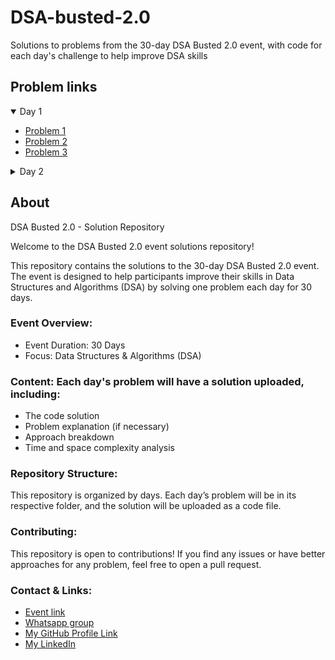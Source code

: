 # DSA-busted-2.0
Solutions to problems from the 30-day DSA Busted 2.0 event, with code for each day's challenge to help improve DSA skills

## Problem links

<details open>
  <summary> Day 1 </summary>
  
  - [Problem 1](https://www.codechef.com/problems/IOI2024)
  - [Problem 2](https://www.codechef.com/problems/FLOW001)
  - [Problem 3](https://codeforces.com/group/MWSDmqGsZm/contest/219158/problem/C)
    
</details>

<details>
  <summary> Day 2 </summary>
  
  - [Problem 1](https://www.codechef.com/problems/R5S)
  - [Problem 2](https://codeforces.com/group/MWSDmqGsZm/contest/219158/problem/G)
  - [Problem 3](https://codeforces.com/group/MWSDmqGsZm/contest/219158/problem/J)

</details>


## About

DSA Busted 2.0 - Solution Repository

Welcome to the DSA Busted 2.0 event solutions repository!

This repository contains the solutions to the 30-day DSA Busted 2.0 event. The event is designed to help participants improve their skills in Data Structures and Algorithms (DSA) by solving one problem each day for 30 days.

### Event Overview:
- Event Duration: 30 Days
- Focus: Data Structures & Algorithms (DSA)

### Content: Each day's problem will have a solution uploaded, including:
  - The code solution
  - Problem explanation (if necessary)
  - Approach breakdown
  - Time and space complexity analysis

### Repository Structure:
This repository is organized by days. Each day’s problem will be in its respective folder, and the solution will be uploaded as a code file.

### Contributing:
This repository is open to contributions! If you find any issues or have better approaches for any problem, feel free to open a pull request.

### Contact & Links:
-  [Event link](https://gdg.community.dev/events/details/google-gdg-on-campus-marathwada-mitra-mandals-college-of-engineering-pune-india-presents-dsa-busted-20/)
-  [Whatsapp group](https://chat.whatsapp.com/ESA2tSKWQ7GFnpEE28mhp0) 
-  [My GitHub Profile Link](https://github.com/CodingManiac27)
-  [My LinkedIn](https://www.linkedin.com/in/shubham-pawar-9092b72b1/)





